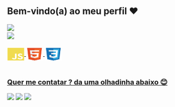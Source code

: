 ## Bem-vindo(a) ao meu perfil ❤

 <div>
   <a href="https://github.com/IgorPMSilva">
   <img height="180em" src="https://github-readme-stats.vercel.app/api?username=IgorPMSilva&show_icons=true&theme=tokyonight&include_all_commits=true&count_private=true"/>
   </div>
    <div>
   <img height="180em" src="https://github-readme-stats.vercel.app/api/top-langs/?username=IgorPMSilva&layout=compact&langs_count=6&theme=tokyonight"/>
</div>
    
<div style="display: inline_block"><br>
  <img align="center" alt="Js" height="30" width="40" src="https://raw.githubusercontent.com/devicons/devicon/master/icons/javascript/javascript-plain.svg">
  <img align="center" alt="HTML" height="30" width="40" src="https://raw.githubusercontent.com/devicons/devicon/master/icons/html5/html5-original.svg">
  <img align="center" alt="CSS" height="30" width="40" src="https://raw.githubusercontent.com/devicons/devicon/master/icons/css3/css3-original.svg">
</div>
 
<br>
 
### Quer me contatar ? da uma olhadinha abaixo 😊
 
<div> 
  <a href="https://www.instagram.com/pericles.igor/" target="_blank"><img src="https://img.shields.io/badge/-Instagram-%23E4405F?style=for-the-badge&logo=instagram&logoColor=white" target="_blank"></a>
 <a href="" target="_blank"><img src="https://img.shields.io/badge/Discord-7289DA?style=for-the-badge&logo=discord&logoColor=white" target="_blank"></a> 
  <a href="" target="_blank"><img src="https://img.shields.io/badge/-LinkedIn-%230077B5?style=for-the-badge&logo=linkedin&logoColor=white" target="_blank"></a>
</div
